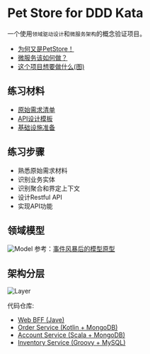 # Pet Store for DDD Kata

一个使用`领域驱动设计`和`微服务架构`的概念验证项目。

- [为何又是PetStore！](https://github.com/tw-ms-kata/petstore-materials/blob/master/WhyAnotherPetstore.md)
- [微服务该如何做？](https://github.com/tw-ms-kata/petstore-materials/blob/master/HowToDoItRight.md)
- [这个项目想要做什么(图)](https://github.com/microservices-kata/petstore-materials/blob/master/image/Goals.png)

## 练习材料
- [原始需求清单](https://github.com/tw-ms-kata/petstore-materials/blob/master/EpicStory.md)
- [API设计模板](https://github.com/tw-ms-kata/petstore-materials/blob/master/ApiDesignTemplate.md)
- [基础设施准备](https://github.com/tw-ms-kata/petstore-infrastructure/blob/master/ManualSetup.md)

## 练习步骤
- 熟悉原始需求材料
- 识别业务实体
- 识别聚合和界定上下文
- 设计Restful API
- 实现API功能

## 领域模型
![Model](https://github.com/tw-ms-kata/petstore-materials/raw/master/image/Model.png)
参考：[事件风暴后的模型原型](https://github.com/microservices-kata/petstore-materials/blob/master/image/DraftModel.png)

## 架构分层
![Layer](https://github.com/tw-ms-kata/petstore-materials/raw/master/image/Layer.png)

代码仓库:

- [Web BFF (Jave)](https://github.com/tw-ms-kata/petstore-web-bff)
- [Order Service (Kotlin + MongoDB)](https://github.com/tw-ms-kata/petstore-order-service)
- [Account Service (Scala + MongoDB)](https://github.com/tw-ms-kata/petstore-account-service)
- [Inventory Service (Groovy + MySQL)](https://github.com/tw-ms-kata/petstore-inventory-service)
